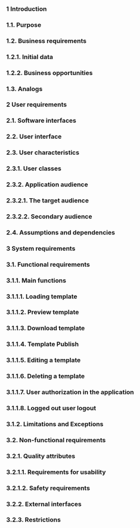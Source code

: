 
### 1 Introduction

### 1.1. Purpose

### 1.2. Business requirements

### 1.2.1. Initial data
    
### 1.2.2. Business opportunities
    
### 1.3. Analogs

### 2 User requirements

### 2.1. Software interfaces

### 2.2. User interface

### 2.3. User characteristics

### 2.3.1. User classes
    
### 2.3.2. Application audience
    
### 2.3.2.1. The target audience
        
### 2.3.2.2. Secondary audience
        
### 2.4. Assumptions and dependencies

### 3 System requirements

### 3.1. Functional requirements

### 3.1.1. Main functions
    
### 3.1.1.1. Loading template
        
### 3.1.1.2. Preview template
        
### 3.1.1.3. Download template
        
### 3.1.1.4. Template Publish
        
### 3.1.1.5. Editing a template
        
### 3.1.1.6. Deleting a template
        
### 3.1.1.7. User authorization in the application
        
### 3.1.1.8. Logged out user logout
        
### 3.1.2. Limitations and Exceptions
    
### 3.2. Non-functional requirements

### 3.2.1. Quality attributes
    
### 3.2.1.1. Requirements for usability
        
### 3.2.1.2. Safety requirements
        
### 3.2.2. External interfaces
    
### 3.2.3. Restrictions
